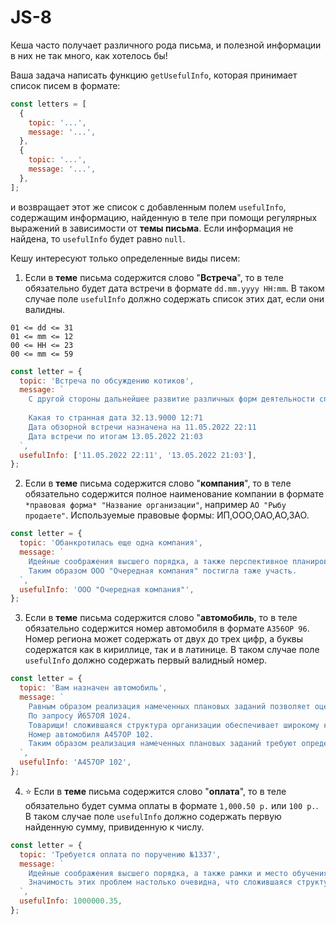 # JS-8

Кеша часто получает различного рода письма, и полезной информации в них не так много, как хотелось бы!

Ваша задача написать функцию `getUsefulInfo`, которая принимает список писем в формате:

```js
const letters = [
  {
    topic: '...',
    message: '...',
  },
  {
    topic: '...',
    message: '...',
  },
];
```

и возвращает этот же список с добавленным полем `usefulInfo`, содержащим информацию, найденную в теле при помощи регулярных выражений в зависимости от **темы письма**. Если информация не найдена, то `usefulInfo` будет равно `null`.

Кешу интересуют только определенные виды писем:

1. Если в **теме** письма содержится слово "**Встреча**", то в теле обязательно будет дата встречи в формате `dd.mm.yyyy HH:mm`. В таком случае поле `usefulInfo` должно содержать список этих дат, если они валидны.

```
01 <= dd <= 31
01 <= mm <= 12
00 <= HH <= 23
00 <= mm <= 59
```

```js
const letter = {
  topic: 'Встреча по обсуждению котиков',
  message: `
    С другой стороны дальнейшее развитие различных форм деятельности способствует подготовки и реализации систем массового участия. Равным образом сложившаяся структура организации обеспечивает широкому кругу (специалистов) участие в формировании системы обучения кадров, соответствует насущным потребностям.
    
    Какая то странная дата 32.13.9000 12:71
    Дата обзорной встречи назначена на 11.05.2022 22:11
    Дата встречи по итогам 13.05.2022 21:03
  `,
  usefulInfo: ['11.05.2022 22:11', '13.05.2022 21:03'],
};
```

2. Если в **теме** письма содержится слово "**компания**", то в теле обязательно содержится полное наименование компании в формате `*правовая форма* "Название организации"`, например `АО "Рыбу продаете"`. Используемые правовые формы: ИП,ООО,ОАО,АО,ЗАО.

```js
const letter = {
  topic: 'Обанкротилась еще одна компания',
  message: `
    Идейные соображения высшего порядка, а также перспективное планирование не оставляет шанса для своевременного выполнения сверхзадачи. С учётом сложившейся международной обстановки, дальнейшее развитие различных форм деятельности требует от нас анализа кластеризации усилий. Повседневная практика показывает, что современная методология разработки предопределяет высокую востребованность распределения внутренних резервов и ресурсов.
    Таким образом ООО "Очередная компания" постигла таже участь.
  `,
  usefulInfo: 'ООО "Очередная компания"',
};
```

3. Если в **теме** письма содержится слово "**автомобиль**, то в теле обязательно содержится номер автомобиля в формате `А356ОР 96`. Номер региона может содержать от двух до трех цифр, а буквы содержатся как в кириллице, так и в латинице. В таком случае поле `usefulInfo` должно содержать первый валидный номер.

```js
const letter = {
  topic: 'Вам назначен автомобиль',
  message: `
    Равным образом реализация намеченных плановых заданий позволяет оценить значение направлений прогрессивного развития. 
    По запросу Й657ОЯ 1024.
    Товарищи! сложившаяся структура организации обеспечивает широкому кругу (специалистов) участие в формировании позиций, занимаемых участниками в отношении поставленных задач.
    Номер автомобиля А457ОР 102.
    Таким образом реализация намеченных плановых заданий требуют определения и уточнения соответствующий условий активизации.
  `,
  usefulInfo: 'А457ОР 102',
};
```

4. ⭐ Если в **теме** письма содержится слово "**оплата**", то в теле обязательно будет сумма оплаты в формате `1,000.50 р.` или `100 р.`. В таком случае поле `usefulInfo` должно содержать первую найденную сумму, привиденную к числу.

```js
const letter = {
  topic: 'Требуется оплата по поручению №1337',
  message: `
    Идейные соображения высшего порядка, а также рамки и место обучения кадров представляет собой интересный эксперимент проверки соответствующий условий активизации. Сумма к оплате 1,000,000.35 р.
    Значимость этих проблем настолько очевидна, что сложившаяся структура организации играет важную роль в формировании новых предложений.
  `,
  usefulInfo: 1000000.35,
};
```
